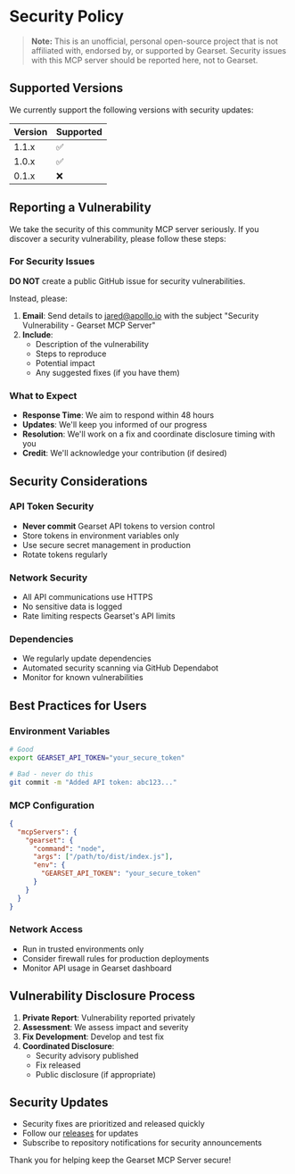 # Security Policy

> **Note:** This is an unofficial, personal open-source project that is not affiliated with, endorsed by, or supported by Gearset. Security issues with this MCP server should be reported here, not to Gearset.

## Supported Versions

We currently support the following versions with security updates:

| Version | Supported |
| ------- | --------- |
| 1.1.x   | ✅        |
| 1.0.x   | ✅        |
| 0.1.x   | ❌        |

## Reporting a Vulnerability

We take the security of this community MCP server seriously. If you discover a security vulnerability, please follow these steps:

### For Security Issues

**DO NOT** create a public GitHub issue for security vulnerabilities.

Instead, please:

1. **Email**: Send details to jared@apollo.io with the subject "Security Vulnerability - Gearset MCP Server"
2. **Include**:
   - Description of the vulnerability
   - Steps to reproduce
   - Potential impact
   - Any suggested fixes (if you have them)

### What to Expect

- **Response Time**: We aim to respond within 48 hours
- **Updates**: We'll keep you informed of our progress
- **Resolution**: We'll work on a fix and coordinate disclosure timing with you
- **Credit**: We'll acknowledge your contribution (if desired)

## Security Considerations

### API Token Security

- **Never commit** Gearset API tokens to version control
- Store tokens in environment variables only
- Use secure secret management in production
- Rotate tokens regularly

### Network Security

- All API communications use HTTPS
- No sensitive data is logged
- Rate limiting respects Gearset's API limits

### Dependencies

- We regularly update dependencies
- Automated security scanning via GitHub Dependabot
- Monitor for known vulnerabilities

## Best Practices for Users

### Environment Variables

```bash
# Good
export GEARSET_API_TOKEN="your_secure_token"

# Bad - never do this
git commit -m "Added API token: abc123..."
```

### MCP Configuration

```json
{
  "mcpServers": {
    "gearset": {
      "command": "node",
      "args": ["/path/to/dist/index.js"],
      "env": {
        "GEARSET_API_TOKEN": "your_secure_token"
      }
    }
  }
}
```

### Network Access

- Run in trusted environments only
- Consider firewall rules for production deployments
- Monitor API usage in Gearset dashboard

## Vulnerability Disclosure Process

1. **Private Report**: Vulnerability reported privately
2. **Assessment**: We assess impact and severity
3. **Fix Development**: Develop and test fix
4. **Coordinated Disclosure**:
   - Security advisory published
   - Fix released
   - Public disclosure (if appropriate)

## Security Updates

- Security fixes are prioritized and released quickly
- Follow our [releases](https://github.com/jaredbt/gearset-mcp-server/releases) for updates
- Subscribe to repository notifications for security announcements

Thank you for helping keep the Gearset MCP Server secure!
